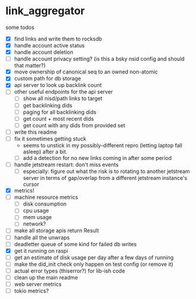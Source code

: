 # link_aggregator


some todos

- [x] find links and write them to rocksdb
- [x] handle account active status
- [x] handle account deletion
- [ ] handle account privacy setting? (is this a bsky nsid config and should that matter?)
- [x] move ownership of canonical seq to an owned non-atomic
- [x] custom path for db storage
- [x] api server to look up backlink count
- [ ] other useful endpoints for the api server
  - [ ] show all nisd/path links to target
  - [ ] get backlinking dids
  - [ ] paging for all backlinking dids
  - [ ] get count + most recent dids
  - [ ] get count with any dids from provided set
- [ ] write this readme
- [ ] fix it sometimes getting stuck
  - seems to unstick in my possibly-different repro (letting laptop fall asleep) after a bit.
  - [ ] add a detection for no new links coming in after some period
- [ ] handle jetstream restart: don't miss events
  - [ ] especially: figure out what the risk is to rotating to another jetstream server in terms of gap/overlap from a different jetstream instance's cursor
- [x] metrics!
- [ ] machine resource metrics
  - [ ] disk consumption
  - [ ] cpu usage
  - [ ] mem usage
  - [ ] network?
- [ ] make all storage apis return Result
- [ ] handle all the unwraps
- [ ] deadletter queue of some kind for failed db writes
- [x] get it running on raspi
- [ ] get an estimate of disk usage per day after a few days of running
- [ ] make the did_init check only happen on test config (or remove it)
- [ ] actual error types (thiserror?) for lib-ish code
- [ ] clean up the main readme
- [ ] web server metrics
- [ ] tokio metrics?
